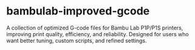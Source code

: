 # bambulab-improved-gcode
A collection of optimized G-code files for Bambu Lab P1P/P1S printers, improving print quality, efficiency, and reliability. Designed for users who want better tuning, custom scripts, and refined settings.
